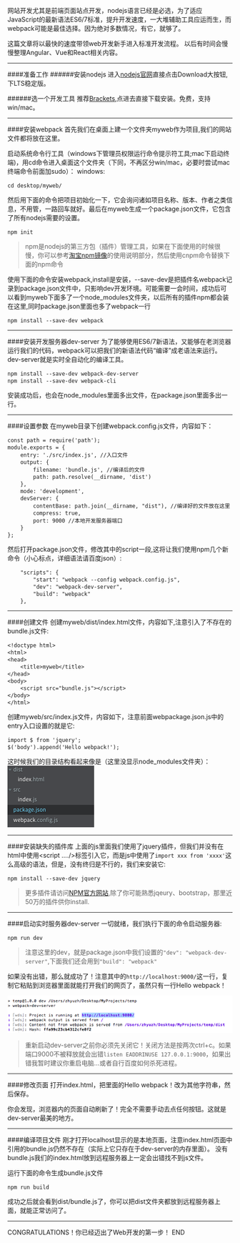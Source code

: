 网站开发尤其是前端页面站点开发，nodejs语言已经是必选，为了适应JavaScript的最新语法ES6/7标准，提升开发速度，一大堆辅助工具应运而生，而webpack可能是最佳选择。因为绝对多数情况，有它，就够了。

这篇文章将以最快的速度带领web开发新手进入标准开发流程。
以后有时间会慢慢整理Angular、Vue和React相关内容。

---
####准备工作
######安装nodejs
进入[nodejs官网](https://nodejs.org/en/)直接点击Download大按钮,下LTS稳定版。

######选一个开发工具
推荐[Brackets](http://brackets.io/),点进去直接下载安装。免费，支持win/mac。

---
####安装webpack
首先我们在桌面上建一个文件夹myweb作为项目,我们的网站文件都将放在这里。

启动系统命令行工具（windows下管理员权限运行命令提示符工具;mac下启动终端)，用cd命令进入桌面这个文件夹（下同，不再区分win/mac，必要时尝试mac终端命令前面加sudo）：
windows:
```shell
cd desktop/myweb/
```
然后用下面的命令把项目初始化一下，它会询问诸如项目名称、版本、作者之类信息，不用管，一路回车就好。最后在myweb生成一个package.json文件，它包含了所有nodejs需要的设置。
```
npm init
```
>npm是nodejs的第三方包（插件）管理工具，如果在下面使用的时候很慢，你可以参考[淘宝npm镜像](https://npm.taobao.org/)的使用说明部分，然后使用cnpm命令替换下面的npm命令

使用下面的命令安装webpack,install是安装，--save-dev是把插件名webpack记录到package.json文件中，只影响dev开发环境。可能需要一会时间，成功后可以看到myweb下面多了一个node_modules文件夹，以后所有的插件npm都会装在这里,同时package.json里面也多了webpack一行
```
npm install --save-dev webpack
```
---
####安装开发服务器dev-server
为了能够使用ES6/7新语法，又能够在老浏览器运行我们的代码，webpack可以把我们的新语法代码“编译”成老语法来运行。dev-server就是实时全自动化的编译工具。
```
npm install --save-dev webpack-dev-server 
npm install --save-dev webpack-cli
```
安装成功后，也会在node_modules里面多出文件，在package.json里面多出一行。

---
####设置参数
在myweb目录下创建webpack.config.js文件，内容如下：
```
const path = require('path');
module.exports = {
    entry: './src/index.js', //入口文件
    output: {
        filename: 'bundle.js', //编译后的文件
        path: path.resolve(__dirname, 'dist')
    },
    mode: 'development',
    devServer: {
        contentBase: path.join(__dirname, "dist"), //编译好的文件放在这里
        compress: true,
        port: 9000 //本地开发服务器端口
    }
};
```
然后打开package.json文件，修改其中的script一段,这将让我们使用npm几个新命令（小心标点，详细语法请百度json）:
```
    "scripts": {
        "start": "webpack --config webpack.config.js",
        "dev": "webpack-dev-server",
        "build": "webpack"
    },
```
---
####创建文件
创建myweb/dist/index.html文件，内容如下,注意引入了不存在的bundle.js文件:
```
<!doctype html>
<html>
<head>
    <title>myweb</title>
</head>
<body>
    <script src="bundle.js"></script>
</body>
</html>
```
创建myweb/src/index.js文件，内容如下，注意前面webpackage.json.js中的entry入口设置的就是它:
```
import $ from 'jquery';
$('body').append('Hello webpack!');
```
这时候我们的目录结构看起来像是（这里没显示node_modules文件夹）：
![](imgs/4324074-921c01f44c749e6c.png?imageMogr2/auto-orient/strip%7CimageView2/2/w/1240)

---
####安装缺失的插件库
上面的js里面我们使用了jquery插件，但我们并没有在html中使用<script ..../>标签引入它，而是js中使用了```import xxx from 'xxxx'```这么高级的语法，但是，没有终归是不行的，我们来安装它:
```
npm install --save-dev jquery
```
>更多插件请访问[NPM官方网站](https://www.npmjs.com/),除了你可能熟悉jqeury、bootstrap，那里近50万的插件供你install.
---
####启动实时服务器dev-server
一切就绪，我们执行下面的命令启动服务器:
```
npm run dev
```
>注意这里的dev，就是package.json中我们设置的```"dev": "webpack-dev-server"```,下面我们还会用到```"build": "webpack"```

如果没有出错，那么就成功了！注意其中的```http://localhost:9000/```这一行，复制它粘贴到浏览器里面就能打开我们的网页了，虽然只有一行Hello webpack！

![](imgs/4324074-f4ee07918550e3f6.png?imageMogr2/auto-orient/strip%7CimageView2/2/w/1240)
>重新启动dev-server之前你必须先关闭它！关闭方法是按两次ctrl+c。如果端口9000不被释放就会出错```listen EADDRINUSE 127.0.0.1:9000```，如果出错我暂时建议你重启电脑...或者自行百度如何杀死进程。
---
####修改页面
打开index.html，把里面的Hello webpack！改为其他字符串，然后保存。

你会发现，浏览器内的页面自动刷新了！完全不需要手动去点任何按钮。这就是dev-server最美的地方。

---
####编译项目文件
刚才打开localhost显示的是本地页面，注意index.html页面中引用的bundle.js仍然不存在（实际上它只存在于dev-server的内存里面）。
没有bundle.js我们的index.html放到远程服务器上一定会出错找不到js文件。

运行下面的命令生成bundle.js文件
```
npm run build
```
成功之后就会看到dist/bundle.js了，你可以把dist文件夹都放到远程服务器上面，就能正常访问了。

---
CONGRATULATIONS！你已经迈出了Web开发的第一步！
END
